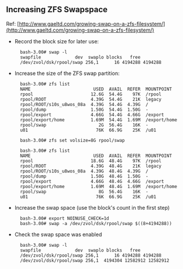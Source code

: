 <!--
Categories:
  - solaris
Tags:
  - zfs
-->


## Increasing ZFS Swapspace ##

Ref: [http://www.gaeltd.com/growing-swap-on-a-zfs-filesystem/](http://www.gaeltd.com/growing-swap-on-a-zfs-filesystem/)

- Record the block size for later use:

        bash-3.00# swap -l
        swapfile             dev  swaplo blocks   free
        /dev/zvol/dsk/rpool/swap 256,1      16 4194288 4194288

- Increase the size of the ZFS swap partition:

        bash-3.00# zfs list
        NAME                        USED  AVAIL  REFER  MOUNTPOINT
        rpool                      12.6G  54.4G    97K  /rpool
        rpool/ROOT                 4.39G  54.4G    21K  legacy
        rpool/ROOT/s10s_u8wos_08a  4.39G  54.4G  4.39G  /
        rpool/dump                 1.50G  54.4G  1.50G  -
        rpool/export               4.66G  54.4G  4.66G  /export
        rpool/export/home          1.69M  54.4G  1.69M  /export/home
        rpool/swap                    2G  56.4G    16K  -
        u01                          76K  66.9G    25K  /u01

        bash-3.00# zfs set volsize=8G rpool/swap

        bash-3.00# zfs list
        NAME                        USED  AVAIL  REFER  MOUNTPOINT
        rpool                      18.6G  48.4G    97K  /rpool
        rpool/ROOT                 4.39G  48.4G    21K  legacy
        rpool/ROOT/s10s_u8wos_08a  4.39G  48.4G  4.39G  /
        rpool/dump                 1.50G  48.4G  1.50G  -
        rpool/export               4.66G  48.4G  4.66G  /export
        rpool/export/home          1.69M  48.4G  1.69M  /export/home
        rpool/swap                    8G  56.4G    16K  -
        u01                          76K  66.9G    25K  /u01


- Increase the swap space (use the block's count in the first step)

        bash-3.00# export NOINUSE_CHECK=1d
        bash-3.00# swap -a /dev/zvol/dsk/rpool/swap $((8+4194288))

- Check the swap space was enabled

        bash-3.00# swap -l
        swapfile             dev  swaplo blocks   free
        /dev/zvol/dsk/rpool/swap 256,1      16 4194288 4194288
        /dev/zvol/dsk/rpool/swap 256,1  4194304 12582912 12582912